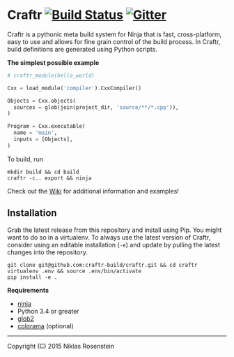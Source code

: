 # Craftr [![Build Status](https://travis-ci.org/craftr-build/craftr.svg?branch=master)](https://travis-ci.org/craftr-build/craftr) [![Gitter](https://badges.gitter.im/Join%20Chat.svg)](https://gitter.im/craftr-build/craftr?utm_source=badge&utm_medium=badge&utm_campaign=pr-badge)

Craftr is a pythonic meta build system for Ninja that is fast,
cross-platform, easy to use and allows for fine grain control of
the build process. In Craftr, build definitions are generated
using Python scripts.

__The simplest possible example__

```python
# craftr_module(hello_world)

Cxx = load_module('compiler').CxxCompiler()

Objects = Cxx.objects(
  sources = glob(join(project_dir, 'source/**/*.cpp')),
)

Program = Cxx.executable(
  name = 'main',
  inputs = [Objects],
)
```

To build, run

    mkdir build && cd build
    craftr -c.. export && ninja

Check out the [Wiki][] for additional information and examples!

## Installation

Grab the latest release from this repository and install using Pip.
You might want to do so in a virtualenv. To always use the latest
version of Craftr, consider using an editable installation (`-e`)
and update by pulling the latest changes into the repository.

    git clone git@github.com:craftr-build/craftr.git && cd craftr
    virtualenv .env && source .env/bin/activate
    pip install -e .

__Requirements__

- [ninja](https://github.com/martine/ninja)
- Python 3.4 or greater
- [glob2](pypi.python.org/pypi/glob2)
- [colorama](pypi.python.org/pypi/colorama) (optional)

----------

Copyright (C) 2015 Niklas Rosenstein

  [Wiki]: https://github.com/craftr-build/craftr/wiki
